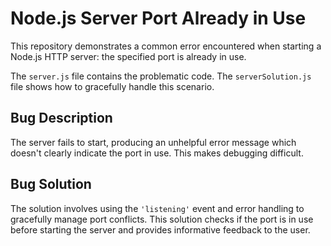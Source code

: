 # Node.js Server Port Already in Use

This repository demonstrates a common error encountered when starting a Node.js HTTP server: the specified port is already in use.

The `server.js` file contains the problematic code.  The `serverSolution.js` file shows how to gracefully handle this scenario.

## Bug Description

The server fails to start, producing an unhelpful error message which doesn't clearly indicate the port in use. This makes debugging difficult.

## Bug Solution

The solution involves using the `'listening'` event and error handling to gracefully manage port conflicts.  This solution checks if the port is in use before starting the server and provides informative feedback to the user.